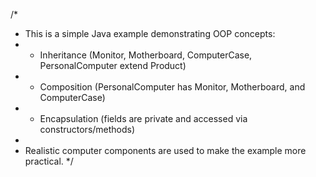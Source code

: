 /*
 * This is a simple Java example demonstrating OOP concepts:
 * - Inheritance (Monitor, Motherboard, ComputerCase, PersonalComputer extend Product)
 * - Composition (PersonalComputer has Monitor, Motherboard, and ComputerCase)
 * - Encapsulation (fields are private and accessed via constructors/methods)
 *
 * Realistic computer components are used to make the example more practical.
 */
